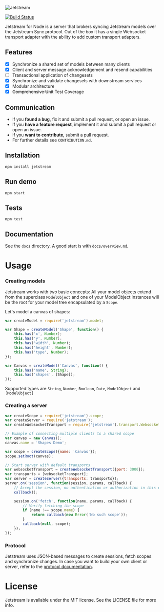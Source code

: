 ![Jetstream](https://raw.githubusercontent.com/uber/jetstream-ios/assets/jetstream.png)


[![Build Status](https://img.shields.io/travis/uber/jetstream.svg?style=flat)](https://travis-ci.org/uber/jetstream)

Jetstream for Node is a server that brokers syncing Jetstream models over the Jetstream Sync protocol. Out of the box it has a single Websocket transport adapter with the ability to add custom transport adapters.

## Features

- [x] Synchronize a shared set of models between many clients
- [x] Client and server message acknowledgement and resend capabilities
- [ ] Transactional application of changesets
- [x] Synchronize and validate changesets with downstream services
- [x] Modular architecture
- [x] ~~Comprehensive Unit~~ Test Coverage

## Communication

- If you **found a bug**, fix it and submit a pull request, or open an issue.
- If you **have a feature request**, implement it and submit a pull request or open an issue.
- If you **want to contribute**, submit a pull request.
- For further details see `CONTRIBUTION.md`.

## Installation

`npm install jetstream`

## Run demo

`npm start`

## Tests

`npm test`

## Documentation

See the `docs` directory. A good start is with `docs/overview.md`.

# Usage

### Creating models

Jetstream works with two basic concepts: All your model objects extend from the superclass `ModelObject` and one of your ModelObject instances will be the root for your model tree encapsulated by a `Scope`.

Let's model a canvas of shapes:

```js
var createModel = require('jetstream').model;

var Shape = createModel('Shape', function() {
    this.has('x', Number);
    this.has('y', Number);
    this.has('width', Number);
    this.has('height', Number);
    this.has('type', Number);
});

var Canvas = createModel('Canvas', function() {
    this.has('name', String);
    this.has('shapes', [Shape]);
});
```

Supported types are `String`, `Number`, `Boolean`, `Date`, `ModelObject` and `[ModelObject]`

### Creating a server

```js
var createScope = require('jetstream').scope;
var createServer = require('jetstream');
var createWebsocketTransport = require('jetstream').transport.WebsocketTransport.configure;

// Example of connecting multiple clients to a shared scope
var canvas = new Canvas();
canvas.name = 'Shapes Demo';

var scope = createScope({name: 'Canvas'});
scope.setRoot(canvas);

// Start server with default transports
var websocketTransport = createWebsocketTransport({port: 3000});
var transports = [websocketTransport];
var server = createServer({transports: transports});
server.on('session', function(session, params, callback) {
    // Accept the session, no authentication or authorization in this example
    callback();

    session.on('fetch', function(name, params, callback) {
        // Verify fetching the scope 
        if (name !== scope.name) {
            return callback(new Error('No such scope'));
        }
        callback(null, scope);
    });
});

```
### Protocol

Jetstream uses JSON-based messages to create sessions, fetch scopes and synchronize changes. In case you want to build your own client or server, refer to the [protocol documentation](https://github.com/uber/jetstream/wiki/Protocol).

# License

Jetstream is available under the MIT license. See the LICENSE file for more info.
